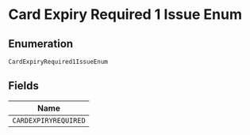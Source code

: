 
# Card Expiry Required 1 Issue Enum

## Enumeration

`CardExpiryRequired1IssueEnum`

## Fields

| Name |
|  --- |
| `CARDEXPIRYREQUIRED` |

